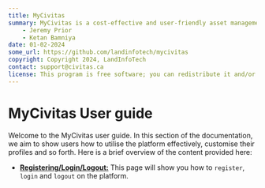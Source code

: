 ```yaml
---
title: MyCivitas
summary: MyCivitas is a cost-effective and user-friendly asset management platform designed specifically for small communities. This comprehensive solution offers an all-inclusive and easy-to-use platform, empowering users to efficiently record and manage their assets within a powerful information system. With MyCivitas, communities can streamline their asset management processes, ensuring a seamless and effective approach to organising and overseeing their valuable resources.
    - Jeremy Prior
    - Ketan Bamniya
date: 01-02-2024
some_url: https://github.com/landinfotech/mycivitas
copyright: Copyright 2024, LandInfoTech
contact: support@civitas.ca
license: This program is free software; you can redistribute it and/or modify it under the terms of the GNU Affero General Public License as published by the Free Software Foundation; either version 3 of the License, or (at your option) any later version.
---
```



# MyCivitas User guide

Welcome to the MyCivitas user guide. In this section of the documentation, we aim to show users how to utilise the platform effectively, customise their profiles and so forth. Here is a brief overview of the content provided here:

* **[Registering/Login/Logout:](./register-login-logout.md)** This page will show you how to `register`, `login` and `logout` on the platform.